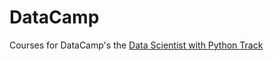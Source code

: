 # DataCamp

Courses for DataCamp's the [Data Scientist with Python Track](https://www.datacamp.com/tracks/data-scientist-with-python)
